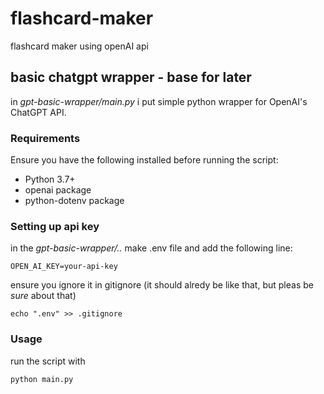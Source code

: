 # flashcard-maker
flashcard maker using openAI api 

## basic chatgpt wrapper - base for later
in *gpt-basic-wrapper/main.py* i put simple python wrapper for OpenAI's ChatGPT API.

### Requirements
Ensure you have the following installed before running the script:
- Python 3.7+
- openai package
- python-dotenv package
### Setting up api key
in the *gpt-basic-wrapper/..* make .env file and add the following line:
```
OPEN_AI_KEY=your-api-key
```
ensure you ignore it in gitignore (it should alredy be like that, but pleas be *sure* about that)
```
echo ".env" >> .gitignore
```
### Usage
run the script with
```
python main.py
```

